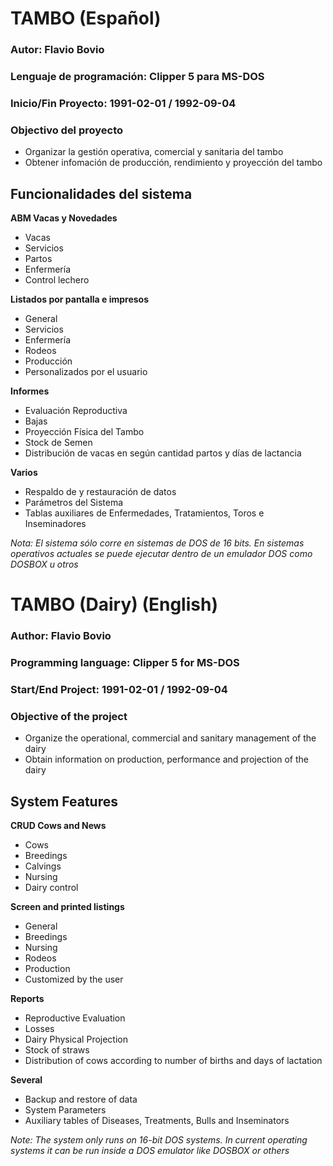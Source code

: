 # TAMBO (Español)

### Autor: Flavio Bovio

### Lenguaje de programación: Clipper 5 para MS-DOS

### Inicio/Fin Proyecto: 1991-02-01 / 1992-09-04

### Objectivo del proyecto
 - Organizar la gestión operativa, comercial y sanitaria del tambo
 - Obtener infomación de producción, rendimiento y proyección del tambo

## Funcionalidades del sistema

**ABM Vacas y Novedades**
 - Vacas
 - Servicios
 - Partos
 - Enfermería
 - Control lechero

**Listados por pantalla e impresos**
 - General
 - Servicios
 - Enfermería
 - Rodeos
 - Producción
 - Personalizados por el usuario

**Informes**
 - Evaluación Reproductiva
 - Bajas
 - Proyección Física del Tambo
 - Stock de Semen
 - Distribución de vacas en según cantidad partos y días de lactancia

**Varios**
 - Respaldo de y restauración de datos
 - Parámetros del Sistema
 - Tablas auxiliares de Enfermedades, Tratamientos, Toros e Inseminadores



*Nota: El sistema sólo corre en sistemas de DOS de 16 bits. En sistemas operativos actuales se puede ejecutar dentro de un emulador DOS como DOSBOX u otros*



# TAMBO (Dairy) (English)

### Author: Flavio Bovio

### Programming language: Clipper 5 for MS-DOS

### Start/End Project: 1991-02-01 / 1992-09-04

### Objective of the project
 - Organize the operational, commercial and sanitary management of the dairy
 - Obtain information on production, performance and projection of the dairy

## System Features

**CRUD Cows and News**
 - Cows
 - Breedings
 - Calvings
 - Nursing
 - Dairy control

**Screen and printed listings**
 - General
 - Breedings
 - Nursing
 - Rodeos
 - Production
 - Customized by the user

**Reports**
 - Reproductive Evaluation
 - Losses
 - Dairy Physical Projection
 - Stock of straws
 - Distribution of cows according to number of births and days of lactation

**Several**
 - Backup and restore of data
 - System Parameters
 - Auxiliary tables of Diseases, Treatments, Bulls and Inseminators



*Note: The system only runs on 16-bit DOS systems. In current operating systems it can be run inside a DOS emulator like DOSBOX or others*
